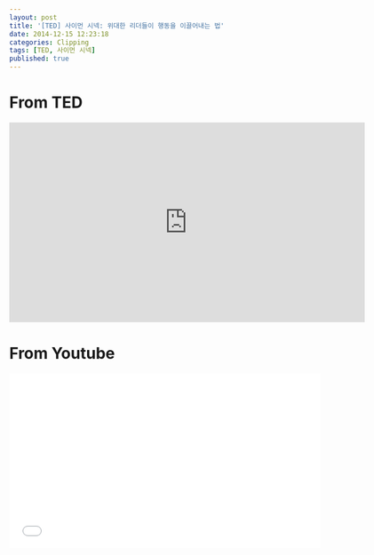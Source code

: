 ```yaml
---
layout: post
title: '[TED] 사이먼 시넥: 위대한 리더들이 행동을 이끌어내는 법'
date: 2014-12-15 12:23:18
categories: Clipping
tags: [TED, 사이먼 시넥]
published: true
---
```


# From TED
<iframe width="640" height="360" src="https://embed-ssl.ted.com/talks/simon_sinek_how_great_leaders_inspire_action.html" frameborder="0" scrolling="no" webkitallowfullscreen="webkitallowfullscreen" mozallowfullscreen="mozallowfullscreen" allowfullscreen="allowfullscreen"></iframe>

# From Youtube
<iframe width="560" height="315" src="//www.youtube.com/embed/qp0HIF3SfI4" frameborder="0" allowfullscreen="allowfullscreen"></iframe>

